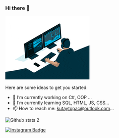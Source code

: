 ### Hi there 👋

<img src="https://github.com/KutayTopac/KutayTopac/blob/main/200.gif" width="auto">

Here are some ideas to get you started:

- 🔭 I’m currently working on C#, OOP ...
- 🌱 I’m currently learning  SQL, HTML, JS, CSS...
- 📫 How to reach me: kutaytopac@outlook.com...


![Github stats 2](https://github-readme-stats.vercel.app/api?username=KutayTopac&show_icons=true&theme=radical)




[![Instagram Badge](https://img.shields.io/badge/-Instagram-C13584?style=flat-quare&labelColor=C13584&logo=instagram&logoColor=white&link=link)](https://z-p15.www.instagram.com/kutaytopac/) 
